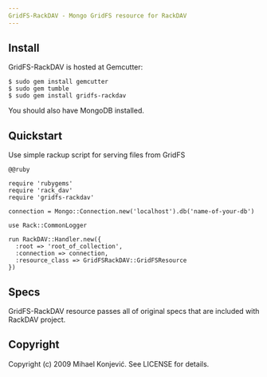 ```yaml
---
GridFS-RackDAV - Mongo GridFS resource for RackDAV
---
```


## Install

GridFS-RackDAV is hosted at Gemcutter:

    $ sudo gem install gemcutter
    $ sudo gem tumble
    $ sudo gem install gridfs-rackdav

You should also have MongoDB installed.

## Quickstart

Use simple rackup script for serving files from GridFS

    @@ruby

    require 'rubygems'
    require 'rack_dav'
    require 'gridfs-rackdav'
    
    connection = Mongo::Connection.new('localhost').db('name-of-your-db')
     
    use Rack::CommonLogger
     
    run RackDAV::Handler.new({
      :root => 'root_of_collection',
      :connection => connection,
      :resource_class => GridFSRackDAV::GridFSResource
    })

## Specs

GridFS-RackDAV resource passes all of original specs that are included with RackDAV project.

## Copyright

Copyright (c) 2009 Mihael Konjević. See LICENSE for details.
